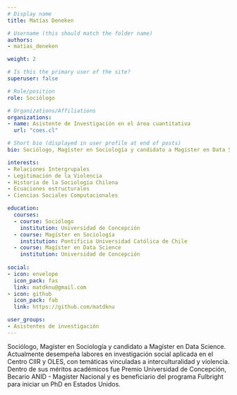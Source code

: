 ```yaml
---
# Display name
title: Matías Deneken

# Username (this should match the folder name)
authors:
- matias_deneken

weight: 2

# Is this the primary user of the site?
superuser: false

# Role/position
role: Sociólogo

# Organizations/Affiliations
organizations:
- name: Asistente de Investigación en el área cuantitativa
  url: "coes.cl"

# Short bio (displayed in user profile at end of posts)
bio: Sociólogo, Magíster en Sociología y candidato a Magíster en Data Science. Actualmente desempeña labores en investigación social aplicada en el Centro CIIR y OLES, con temáticas vinculadas a interculturalidad y violencia.  Dentro de sus méritos académicos fue Premio Universidad de Concepción, Becario ANID - Magíster Nacional y es beneficiario del programa Fulbright para iniciar un PhD en Estados Unidos.

interests:
- Relaciones Intergrupales
- Legitimación de la Violencia
- Historia de la Sociología Chilena
- Ecuaciones estructurales
- Ciencias Sociales Computacionales

education:
  courses:
  - course: Sociólogo
    institution: Universidad de Concepción
  - course: Magíster en Sociología
    institution: Pontificia Universidad Católica de Chile
  - course: Magíster en Data Science
    institution: Universidad de Concepción
    
social:
- icon: envelope
  icon_pack: fas
  link: matdknu@gmail.com
- icon: github
  icon_pack: fab
  link: https://github.com/matdknu

user_groups:
- Asistentes de investigación
---
```


Sociólogo, Magíster en Sociología y candidato a Magíster en Data Science. Actualmente desempeña labores en investigación social aplicada en el Centro CIIR y OLES, con temáticas vinculadas a interculturalidad y violencia. Dentro de sus méritos académicos fue Premio Universidad de Concepción, Becario ANID - Magíster Nacional y es beneficiario del programa Fulbright para iniciar un PhD en Estados Unidos.
